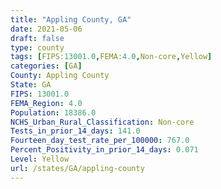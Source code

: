 ```yaml
---
title: "Appling County, GA"
date: 2021-05-06
draft: false
type: county
tags: [FIPS:13001.0,FEMA:4.0,Non-core,Yellow]
categories: [GA]
County: Appling County
State: GA
FIPS: 13001.0
FEMA_Region: 4.0
Population: 18386.0
NCHS_Urban_Rural_Classification: Non-core
Tests_in_prior_14_days: 141.0
Fourteen_day_test_rate_per_100000: 767.0
Percent_Positivity_in_prior_14_days: 0.071
Level: Yellow
url: /states/GA/appling-county
---
```



